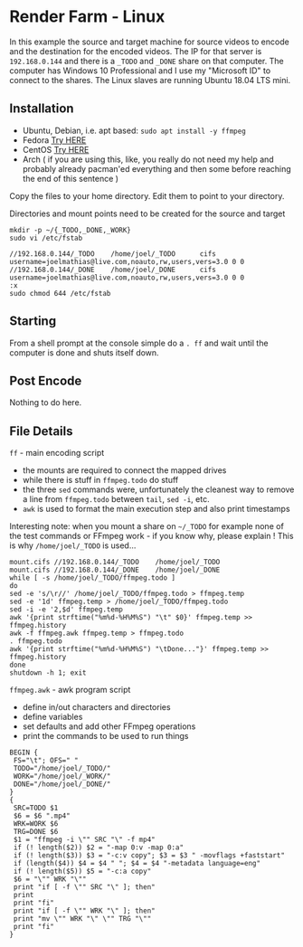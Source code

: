 # Render Farm - Linux

In this example the source and target machine for source videos to encode and the destination for the encoded videos. The IP for that server is `192.168.0.144` and there is a `_TODO` and `_DONE` share on that computer. The computer has
Windows 10 Professional and I use my "Microsoft ID" to connect to the shares. The Linux slaves are running Ubuntu 18.04 LTS mini.

## Installation

- Ubuntu, Debian, i.e. apt based: `sudo apt install -y ffmpeg` 
- Fedora [Try HERE](https://computingforgeeks.com/how-to-install-ffmpeg-on-fedora/)
- CentOS [Try HERE](https://computingforgeeks.com/how-to-install-ffmpeg-on-centos-rhel-8/)
- Arch ( if you are using this, like, you really do not need my help and probably already pacman'ed everything and then some before reaching the end of this sentence )

Copy the files to your home directory. Edit them to point to your directory.

Directories and mount points need to be created for the source and target

```
mkdir -p ~/{_TODO,_DONE,_WORK}
sudo vi /etc/fstab

//192.168.0.144/_TODO    /home/joel/_TODO      cifs username=joelmathias@live.com,noauto,rw,users,vers=3.0 0 0
//192.168.0.144/_DONE    /home/joel/_DONE      cifs username=joelmathias@live.com,noauto,rw,users,vers=3.0 0 0
:x
sudo chmod 644 /etc/fstab
```

## Starting

From a shell prompt at the console simple do a `. ff` and wait until the computer is done and shuts itself down.

## Post Encode

Nothing to do here.

## File Details

`ff` - main encoding script

- the mounts are required to connect the mapped drives
- while there is stuff in `ffmpeg.todo` do stuff
- the three `sed` commands were, unfortunately the cleanest way to remove a line from `ffmpeg.todo` between `tail`, `sed -i`, etc.
- `awk` is used to format the main execution step and also print timestamps

Interesting note: when you mount a share on `~/_TODO` for example none of the test commands or FFmpeg work - if you know why, please explain ! This is why `/home/joel/_TODO` is used...

```
mount.cifs //192.168.0.144/_TODO    /home/joel/_TODO
mount.cifs //192.168.0.144/_DONE    /home/joel/_DONE
while [ -s /home/joel/_TODO/ffmpeg.todo ]
do
sed -e 's/\r//' /home/joel/_TODO/ffmpeg.todo > ffmpeg.temp
sed -e '1d' ffmpeg.temp > /home/joel/_TODO/ffmpeg.todo
sed -i -e '2,$d' ffmpeg.temp
awk '{print strftime("%m%d-%H%M%S") "\t" $0}' ffmpeg.temp >> ffmpeg.history
awk -f ffmpeg.awk ffmpeg.temp > ffmpeg.todo
. ffmpeg.todo
awk '{print strftime("%m%d-%H%M%S") "\tDone..."}' ffmpeg.temp >> ffmpeg.history
done
shutdown -h 1; exit
```

`ffmpeg.awk` - awk program script

- define in/out characters and directories
- define variables
- set defaults and add other FFmpeg operations
- print the commands to be used to run things

```
BEGIN {
 FS="\t"; OFS=" "
 TODO="/home/joel/_TODO/"
 WORK="/home/joel/_WORK/"
 DONE="/home/joel/_DONE/"
}
{
 SRC=TODO $1
 $6 = $6 ".mp4"
 WRK=WORK $6
 TRG=DONE $6
 $1 = "ffmpeg -i \"" SRC "\" -f mp4"
 if (! length($2)) $2 = "-map 0:v -map 0:a"
 if (! length($3)) $3 = "-c:v copy"; $3 = $3 " -movflags +faststart"
 if (length($4)) $4 = $4 " "; $4 = $4 "-metadata language=eng"
 if (! length($5)) $5 = "-c:a copy"
 $6 = "\"" WRK "\""
 print "if [ -f \"" SRC "\" ]; then"
 print
 print "fi"
 print "if [ -f \"" WRK "\" ]; then"
 print "mv \"" WRK "\" \"" TRG "\""
 print "fi"
}
```